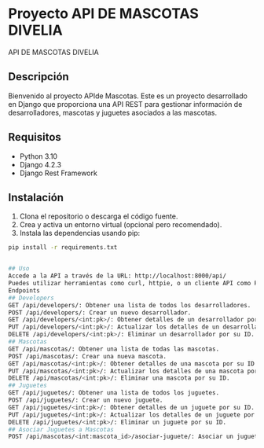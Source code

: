 # Proyecto API DE MASCOTAS DIVELIA 

API DE MASCOTAS DIVELIA 

## Descripción
Bienvenido al proyecto APIde Mascotas. Este es un proyecto desarrollado en Django que proporciona una API REST para gestionar información de desarrolladores, mascotas y juguetes asociados a las mascotas.

## Requisitos
- Python 3.10
- Django 4.2.3
- Django Rest Framework

## Instalación
1. Clona el repositorio o descarga el código fuente.
2. Crea y activa un entorno virtual (opcional pero recomendado).
3. Instala las dependencias usando pip:

```bash
pip install -r requirements.txt


## Uso
Accede a la API a través de la URL: http://localhost:8000/api/
Puedes utilizar herramientas como curl, httpie, o un cliente API como Postman para interactuar con la API.
Endpoints
## Developers
GET /api/developers/: Obtener una lista de todos los desarrolladores.
POST /api/developers/: Crear un nuevo desarrollador.
GET /api/developers/<int:pk>/: Obtener detalles de un desarrollador por su ID.
PUT /api/developers/<int:pk>/: Actualizar los detalles de un desarrollador por su ID.
DELETE /api/developers/<int:pk>/: Eliminar un desarrollador por su ID.
## Mascotas
GET /api/mascotas/: Obtener una lista de todas las mascotas.
POST /api/mascotas/: Crear una nueva mascota.
GET /api/mascotas/<int:pk>/: Obtener detalles de una mascota por su ID.
PUT /api/mascotas/<int:pk>/: Actualizar los detalles de una mascota por su ID.
DELETE /api/mascotas/<int:pk>/: Eliminar una mascota por su ID.
## Juguetes
GET /api/juguetes/: Obtener una lista de todos los juguetes.
POST /api/juguetes/: Crear un nuevo juguete.
GET /api/juguetes/<int:pk>/: Obtener detalles de un juguete por su ID.
PUT /api/juguetes/<int:pk>/: Actualizar los detalles de un juguete por su ID.
DELETE /api/juguetes/<int:pk>/: Eliminar un juguete por su ID.
## Asociar Juguetes a Mascotas
POST /api/mascotas/<int:mascota_id>/asociar-juguete/: Asociar un juguete a una mascota por el ID de la mascota.
